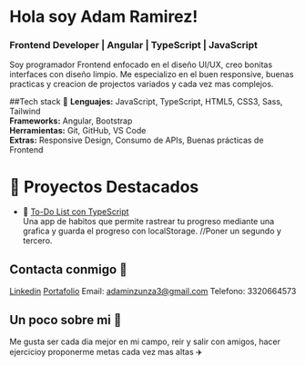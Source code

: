 # Hola soy Adam Ramirez!
### Frontend Developer | Angular | TypeScript | JavaScript

Soy programador Frontend enfocado en el diseño UI/UX, creo bonitas interfaces con diseño limpio. 
Me especializo en el buen responsive, buenas practicas y creacion de projectos variados y cada vez mas complejos.

##Tech stack 🔎
**Lenguajes:** JavaScript, TypeScript, HTML5, CSS3, Sass, Tailwind  
**Frameworks:** Angular, Bootstrap  
**Herramientas:** Git, GitHub, VS Code  
**Extras:** Responsive Design, Consumo de APIs, Buenas prácticas de Frontend

# 🌟 Proyectos Destacados
- 📝 [To-Do List con TypeScript](https://github.com/usuario/todo-list)  
Una app de habitos que permite rastrear tu progreso mediante una grafica y guarda el
progreso con localStorage.
//Poner un segundo y tercero.


## Contacta conmigo 🧭​
[Linkedin](https://www.linkedin.com/in/adam-samuel-inzunza-ramirez/)
[Portafolio](https://cuandoyolabi.github.io/PortafolioFrontend/)
Email: adaminzunza3@gmail.com
Telefono: 3320664573 

## Un poco sobre mi 💫
Me gusta ser cada dia mejor en mi campo, reir y salir con amigos, hacer ejercicioy 
proponerme metas cada vez mas altas ✈️








<!--
**Cuandoyolabi/Cuandoyolabi** is a ✨ _special_ ✨ repository because its `README.md` (this file) appears on your GitHub profile.

Here are some ideas to get you started:

- 🔭 I’m currently working on ...
- 🌱 I’m currently learning ...
- 👯 I’m looking to collaborate on ...
- 🤔 I’m looking for help with ...
- 💬 Ask me about ...
- 📫 How to reach me: ...
- 😄 Pronouns: ...
- ⚡ Fun fact: ...
-->
